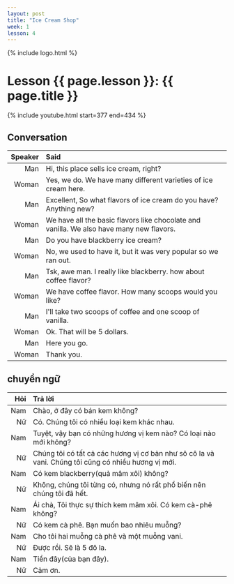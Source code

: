 ```yaml
---
layout: post
title: "Ice Cream Shop"
week: 1
lesson: 4
---
```


{% include logo.html %}
  
# Lesson {{ page.lesson }}: {{ page.title }}

{% include youtube.html start=377 end=434 %}

## Conversation

Speaker | Said
---: | :---
Man | Hi, this place sells ice cream, right?
Woman | Yes, we do. We have many different varieties of ice cream here.
Man | Excellent, So what flavors of ice cream do you have? Anything new?
Woman | We have all the basic flavors like chocolate and vanilla. We also have many new flavors.
Man | Do you have blackberry ice cream?
Woman | No, we used to have it, but it was very popular so we ran out.
Man | Tsk, awe man. I really like blackberry. how about coffee flavor?
Woman | We have coffee flavor. How many scoops would you like?
Man | I'll take two scoops of coffee and one scoop of vanilla.
Woman | Ok. That will be 5 dollars.
Man | Here you go.
Woman | Thank you.

## chuyển ngữ

Hỏi | Trả lời
---: | :---
Nam | Chào, ở đây có bán kem không?
Nữ | Có. Chúng tôi có nhiều loại kem khác nhau.
Nam | Tuyệt, vậy bạn có những hương vị kem nào? Có loại nào mới không?
Nữ | Chúng tôi có tất cả các hương vị cơ bản như sô cô la và vani. Chúng tôi cũng có nhiều hương vị mới.
Nam | Có kem blackberry(quả mâm xôi) không?
Nữ | Không, chúng tôi từng có, nhưng nó rất phổ biến nên chúng tôi đã hết.
Nam | Ái chà, Tôi thực sự thích kem mâm xôi. Có kem cà-phê không?
Nữ | Có kem cà phê. Bạn muốn bao nhiêu muỗng?
Nam | Cho tôi hai muỗng cà phê và một muỗng vani.
Nữ | Được rồi. Sẽ là 5 đô la.
Nam | Tiền đây(của bạn đây).
Nữ | Cảm ơn.
